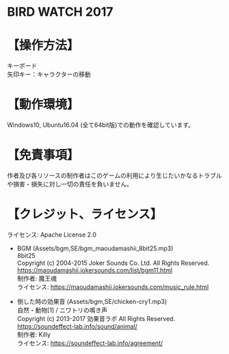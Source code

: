 # BIRD WATCH 2017

# 【操作方法】

キーボード  
矢印キー：キャラクターの移動  

# 【動作環境】 

Windows10, Ubuntu16.04 (全て64bit版)での動作を確認しています。   
  
# 【免責事項】

作者及び各リソースの制作者はこのゲームの利用により生じたいかなるトラブルや損害・損失に対し一切の責任を負いません。  
  
# 【クレジット、ライセンス】

ライセンス: Apache License 2.0  

- BGM (Assets/bgm,SE/bgm_maoudamashii_8bit25.mp3)  
8bit25  
Copyright (c) 2004-2015 Joker Sounds Co. Ltd. All Rights Reserved.  
https://maoudamashii.jokersounds.com/list/bgm11.html  
制作者: 魔王魂  
ライセンス: https://maoudamashii.jokersounds.com/music_rule.html  

- 倒した時の効果音 (Assets/bgm,SE/chicken-cry1.mp3)  
自然・動物[1] / ニワトリの鳴き声  
Copyright (c) 2013-2017 効果音ラボ All Rights Reserved.  
https://soundeffect-lab.info/sound/animal/  
制作者: Killy  
ライセンス: https://soundeffect-lab.info/agreement/  
